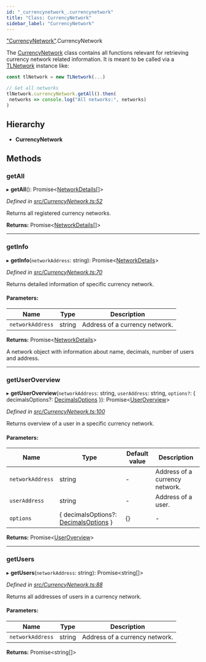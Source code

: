 ```yaml
---
id: "_currencynetwork_.currencynetwork"
title: "Class: CurrencyNetwork"
sidebar_label: "CurrencyNetwork"
---
```


["CurrencyNetwork"](../modules/_currencynetwork_.md).CurrencyNetwork

The [CurrencyNetwork](_currencynetwork_.currencynetwork.md) class contains all functions relevant for retrieving currency network related information.
It is meant to be called via a [TLNetwork](_tlnetwork_.tlnetwork.md) instance like:
```typescript
const tlNetwork = new TLNetwork(...)

// Get all networks
tlNetwork.currencyNetwork.getAll().then(
 networks => console.log("All networks:", networks)
)
```

## Hierarchy

* **CurrencyNetwork**

## Methods

### getAll

▸ **getAll**(): Promise&#60;[NetworkDetails](../interfaces/_typings_.networkdetails.md)[]>

*Defined in [src/CurrencyNetwork.ts:52](https://github.com/trustlines-protocol/clientlib/blob/8b30ce1/src/CurrencyNetwork.ts#L52)*

Returns all registered currency networks.

**Returns:** Promise&#60;[NetworkDetails](../interfaces/_typings_.networkdetails.md)[]>

___

### getInfo

▸ **getInfo**(`networkAddress`: string): Promise&#60;[NetworkDetails](../interfaces/_typings_.networkdetails.md)>

*Defined in [src/CurrencyNetwork.ts:70](https://github.com/trustlines-protocol/clientlib/blob/8b30ce1/src/CurrencyNetwork.ts#L70)*

Returns detailed information of specific currency network.

#### Parameters:

Name | Type | Description |
------ | ------ | ------ |
`networkAddress` | string | Address of a currency network. |

**Returns:** Promise&#60;[NetworkDetails](../interfaces/_typings_.networkdetails.md)>

A network object with information about name, decimals, number of users and address.

___

### getUserOverview

▸ **getUserOverview**(`networkAddress`: string, `userAddress`: string, `options?`: { decimalsOptions?: [DecimalsOptions](../interfaces/_typings_.decimalsoptions.md)  }): Promise&#60;[UserOverview](../interfaces/_typings_.useroverview.md)>

*Defined in [src/CurrencyNetwork.ts:100](https://github.com/trustlines-protocol/clientlib/blob/8b30ce1/src/CurrencyNetwork.ts#L100)*

Returns overview of a user in a specific currency network.

#### Parameters:

Name | Type | Default value | Description |
------ | ------ | ------ | ------ |
`networkAddress` | string | - | Address of a currency network. |
`userAddress` | string | - | Address of a user.  |
`options` | { decimalsOptions?: [DecimalsOptions](../interfaces/_typings_.decimalsoptions.md)  } | {} | - |

**Returns:** Promise&#60;[UserOverview](../interfaces/_typings_.useroverview.md)>

___

### getUsers

▸ **getUsers**(`networkAddress`: string): Promise&#60;string[]>

*Defined in [src/CurrencyNetwork.ts:88](https://github.com/trustlines-protocol/clientlib/blob/8b30ce1/src/CurrencyNetwork.ts#L88)*

Returns all addresses of users in a currency network.

#### Parameters:

Name | Type | Description |
------ | ------ | ------ |
`networkAddress` | string | Address of a currency network.  |

**Returns:** Promise&#60;string[]>
